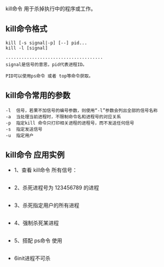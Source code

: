kill命令 用于杀掉执行中的程序或工作。
## kill命令格式
````
kill [-s signal|-p] [--] pid...
kill -l [signal]

·····································
signal是信号的意思，pid代表进程ID。

PID可以使用ps命令 或者 top等命令获取。
````
## kill命令常用的参数
````
-l  信号，若果不加信号的编号参数，则使用“-l”参数会列出全部的信号名称
-a  当处理当前进程时，不限制命令名和进程号的对应关系
-p  指定kill 命令只打印相关进程的进程号，而不发送任何信号
-s  指定发送信号
-u  指定用户
````
## kill命令 应用实例
* 1、查看 kill命令 所有信号：
````

````
* 2、杀死进程号为 123456789 的进程
````

````
* 3、杀死指定用户的所有进程
````

````
* 4、强制杀死某进程
````

````
* 5、搭配 ps命令 使用
````

````
* 6init进程不可杀
````

````
